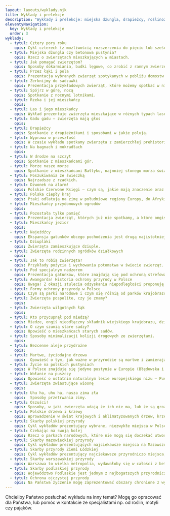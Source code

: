 ```yaml
---
layout: layouts/wyklady.njk
title: Wykłady i prelekcje
description: "Wykłady i prelekcje: miejska dżungla, drapieżcy, roślinożercy, kamuflaż, przyroda wiejska, las, góry, Bałtyk, rzeki, jeziora, ochrona przyrody, seks wśród zwierząt, martwe drzewa."
eleventyNavigation:
  key: Wykłady i prelekcje
  order: 3
wyklady:
  - tytul: Cztery pory roku
    opis: Cykl czterech (z możliwością rozszerzenia do pięciu lub sześciu) wykładów, opisujących przemiany zachodzące w przyrodzie w rocznym cyklu.
  - tytul: Miejska dżungla czy betonowa pustynia?
    opis: Rzecz o zwierzętach mieszkających w miastach.
  - tytul: Jak pomagać zwierzętom?
    opis: Sposoby dokarmiania, budki lęgowe, co zrobić z rannym zwierzęciem?
  - tytul: Przez łąki i pola
    opis: Prezentacja wybranych zwierząt spotykanych w pobliżu domostw ludzkich na wsiach i tych, które możemy spotkać podczas spaceru po polach.
  - tytul: Zerknijmy do sadzawki
    opis: Prezentacja przykładowych zwierząt, które możemy spotkać w niewielkich zbiornikach wodnych.
  - tytul: Spójrz w górę, nocą
    opis: Spotkanie z nocnymi lotnikami.
  - tytul: Rzeka i jej mieszkańcy
    opis: 
  - tytul: Las i jego mieszkańcy
    opis: Wykład prezentuje zwierzęta mieszkające w różnych typach lasów lub występujące w konkretnym typie lasu, np. bory sosnowe, grądy, olsy, lasy górskie, buczyny itp.
  - tytul: Gadu gadu – zwierzęta mają głos
    opis: 
  - tytul: Drapieżcy
    opis: Spotkanie z drapieżnikami i sposobami w jakie polują.
  - tytul: Wyprawa w przeszłość
    opis: W czasie wykładu spotkamy zwierzęta z zamierzchłej prehistorii.
  - tytul: Na bagnach i mokradłach
    opis: 
  - tytul: W drodze na szczyt
    opis: Spotkanie z mieszkańcami gór.
  - tytul: Morze nasze morze
    opis: Spotkanie z mieszkańcami Bałtyku, najmniej słonego morza świata.
  - tytul: Poszukiwania ze świeczką
    opis: Najrzadsze z rzadkich.
  - tytul: Dzwonek na alarm!
    opis: Polskie Czerwone Księgi – czym są, jakie mają znaczenie oraz przedstawienie wybranych gatunków w nich umieszczonych.
  - tytul: Polska ciepły kraj
    opis: Ptaki odlatują na zimę w południowe regiony Europy, do Afryki, niekiedy do Azji. Tymczasem dla niektórych gatunków z północy to Polska jest miejscem zimowania – spotkanie z zimowymi gośćmi.
  - tytul: Mieszkańcy przydomowych ogrodów
    opis: 
  - tytul: Pozostała tylko pamięć
    opis: Prezentacja zwierząt, których już nie spotkamy, a które ongiś zamieszkiwały Polskę.
  - tytul: Mieszkańcy jezior
    opis: 
  - tytul: Najeźdźcy
    opis: Ekspansja gatunków obcego pochodzenia jest drugą najistotniejszą przyczyną spadku różnorodności biologicznej. Prezentacja gatunków obcego pochodzenia.
  - tytul: Dziuplaki
    opis: Zwierzęta zamieszkujące dziuple.
  - tytul: Zwierzęta rodzinnych ogródków działkowych
    opis: 
  - tytul: Jak to robią zwierzęta?
    opis: Przykłady pożycia i wychowania potomstwa w świecie zwierząt.
  - tytul: Pod specjalnym nadzorem
    opis: Prezentacja gatunków, które znajdują się pod ochroną strefową oraz takich, które wyginęły w Polsce, ale zostały przywrócone (reintrodukcja) lub są w trakcie przywracania.
  - tytul: Awangarda! Historia ochrony przyrody w Polsce
    opis: Uwaga! Z okazji stulecia odzyskania niepodległości proponuję wykład o związkach ochrony przyrody z dążeniami niepodległościowymi, a następnie utrzymaniem suwerenności (okres od ostatniego rozbioru do 1939 r.), pt. Ochrona przyrody – w drodze do Niepodległej.
  - tytul: Formy ochrony przyrody w Polsce
    opis: Czym są parki narodowe i czym się różnią od parków krajobrazowych? Czym jest rezerwat? O co chodzi z obszarami NATURA 2000? Małe formy ochrony przyrody, jak użytki ekologiczne czy stanowiska dokumentacyjne.
  - tytul: Zwierzęta pospolite, czy je znamy?
    opis: 
  - tytul: Zwierzęta wilgotnych łąk
    opis: 
  - tytul: Kto przycupnął pod miedzą?
    opis: Miedze, ongiś nieodłączny składnik wiejskiego krajobrazu, dziś przeżytek znikający z naszej przestrzeni. Wraz z nimi znikają ich mieszkańcy.
  - tytul: O czym szumią stare sadzy?
    opis: Opowieść o mieszkańcach starych sadów.
  - tytul: Sposoby minimalizacji kolizji drogowych ze zwierzętami.
    opis: 
  - tytul: Bezcenne aleje przydrożne
    opis: 
  - tytul: Martwe, życiodajne drzewa
    opis:  Opowieść o tym, jak ważne w przyrodzie są martwe i zamierające drzewa.
  - tytul: Życie na polskich pustyniach
    opis: W Polsce znajdują się jedyne pustynie w Europie (Błędowska i Słowińska), możemy na nich spotkać rośliny i zwierzęta, które przystosowały się do życia w trudnych warunkach.
  - tytul: Wołanie na puszczy
    opis: Opowieść o ostatnim naturalnym lesie europejskiego niżu – Puszczy Białowieskiej.
  - tytul: Zwierzęta zwiastujące wiosnę
    opis: 
  - tytul: Uhu ha, uhu ha, nasza zima zła
    opis:  Sposoby przetrwania zimy.
  - tytul: Oszuści!
    opis: Sposoby, w jaki zwierzęta udają że ich nie ma, lub że są groźne.
  - tytul: Polskie drzewa i krzewy
    opis: Wprowadzenie w świat krajowych i aklimatyzowanych drzew, krzewów, krzewinek i zdrewniałych pnączy.
  - tytul: Skarby polskiej przyrody
    opis: Cykl wykładów prezentujący wybrane, niezwykłe miejsca w Polsce, swoisty crème de la crème. W prezentacji znajdują się zarówno miejsca znane jak Tatry, oraz mniej znane jak projektowany Turnicki Park Narodowy, oczywiste np. Puszcza Białowieska i mniej oczywiste jak Bagno Pulwy.
  - tytul: Czekając na swoją kolej
    opis: Rzecz o parkach narodowych, które nie mogą się doczekać utworzenia.
  - tytul: Skarby mazowieckiej przyrody
    opis: Cykl wykładów prezentujących najciekawsze miejsca na Mazowszu.
  - tytul: Skarby przyrody Ziemi Łódzkiej
    opis: Cykl wykładów prezentujący najciekawsze przyrodniczo miejsca, w najbardziej przekształconym przez człowieka województwie.
  - tytul: Skarby warszawskiej przyrody
    opis: Warszawa to wielka metropolia, wydawałoby się w całości z betonu, stali i aluminium. Tymczasem i ona ma swoje zielone oazy, rezerwaty przyrody. Cykl wykładów przybliża je mieszkańcom stolicy.
  - tytul: Skarby podlaskiej przyrody
    opis: Województwo Podlaskie jest jednym z najbogatszych przyrodniczo regionów Polski. Cykl wykładów przybliży klejnoty koronne i mniejsze perełki z tego obszaru.
  - tytul: Ochrona ojczystej przyrody
    opis: Na Państwa życzenie mogę zaprezentować obszary chronione z wybranego obszaru lub prezentujące rozmaite obszary chronione w Polsce, takie jak parki narodowe rezerwaty czy obszary Natura 2000. W opowieści znajdzie się wyjaśnienie, co każda z form ochrony przyrody oznacza, jakie w niej panują zasady i przede wszystkim, czym konkretne obszary się charakteryzują, z prezentacją gatunków w niej występujących.
---
```

Chcieliby Państwo posłuchać wykładu na inny temat? Mogę go opracować dla Państwa, lub pomóc w kontakcie ze specjalistami np. od roślin, motyli czy pająków.